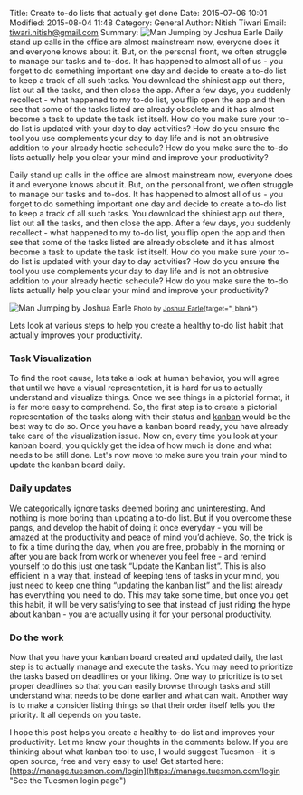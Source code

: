 Title: Create to-do lists that actually get done
Date: 2015-07-06 10:01
Modified: 2015-08-04 11:48
Category: General
Author: Nitish Tiwari
Email: tiwari.nitish@gmail.com
Summary: ![Man Jumping by Joshua Earle]({filename}/images/2015-07-06_create_to_do_list_with_kanban/man_jumping_by_Joshua_earle.jpeg "Man Jumping by Joshua Earle") Daily stand up calls in the office are almost mainstream now, everyone does it and everyone knows about it. But, on the personal front, we often struggle to manage our tasks and to-dos. It has happened to almost all of us - you forget to do something important one day and decide to create a to-do list to keep a track of all such tasks. You download the shiniest app out there, list out all the tasks, and then close the app. After a few days, you suddenly recollect - what happened to my to-do list, you flip open the app and then see that some of the tasks listed are already obsolete and it has almost become a task to update the task list itself. How do you make sure your to-do list is updated with your day to day activities? How do you ensure the tool you use complements your day to day life and is not an obtrusive addition to your already hectic schedule? How do you make sure the to-do lists actually help you clear your mind and improve your productivity?

Daily stand up calls in the office are almost mainstream now, everyone does it and everyone knows about it. But, on the personal front, we often struggle to manage our tasks and to-dos. It has happened to almost all of us - you forget to do something important one day and decide to create a to-do list to keep a track of all such tasks. You download the shiniest app out there, list out all the tasks, and then close the app. After a few days, you suddenly recollect - what happened to my to-do list, you flip open the app and then see that some of the tasks listed are already obsolete and it has almost become a task to update the task list itself. How do you make sure your to-do list is updated with your day to day activities? How do you ensure the tool you use complements your day to day life and is not an obtrusive addition to your already hectic schedule? How do you make sure the to-do lists actually help you clear your mind and improve your productivity?

![Man Jumping by Joshua Earle]({filename}/images/2015-07-06_create_to_do_list_with_kanban/man_jumping_by_Joshua_earle.jpeg "Man Jumping by Joshua Earle")
<small> Photo by [Joshua Earle](https://unsplash.com/joshuaearle "Joshua Earle's profile at unsplash.com"){target="_blank"}</small>

Lets look at various steps to help you create a healthy to-do list habit that actually improves your productivity.

### Task Visualization

To find the root cause, lets take a look at human behavior, you will agree that until we have a visual representation, it is hard for us to actually understand and visualize things. Once we see things in a pictorial format, it is far more easy to comprehend. So, the first step is to create a pictorial representation of the tasks along with their status and [kanban](https://blog.tuesmon.com/what-is-kanban.html "See the post 'What is Kanban'") would be the best way to do so. Once you have a kanban board ready, you have already take care of the visualization issue. Now on, every time you look at your kanban board, you quickly get the idea of how much is done and what needs to be still done. Let's now move to make sure you train your mind to update the kanban board daily.

### Daily updates

We categorically ignore tasks deemed boring and uninteresting. And nothing is more boring than updating a to-do list. But if you overcome these pangs, and develop the habit of doing it once everyday - you will be amazed at the productivity and peace of mind you’d achieve. So, the trick is to fix a time during the day, when you are free, probably in the morning or after you are back from work or whenever you feel free - and remind yourself to do this just one task “Update the Kanban list”. This is also efficient in a way that, instead of keeping tens of tasks in your mind, you just need to keep one thing “updating the kanban list” and the list already has everything you need to do. This may take some time, but once you get this habit, it will be very satisfying to see that instead of just riding the hype about kanban - you are actually using it for your personal productivity.

### Do the work

Now that you have your kanban board created and updated daily, the last step is to actually manage and execute the tasks. You may need to prioritize the tasks based on deadlines or your liking. One way to prioritize is to set proper deadlines so that you can easily browse through tasks and still understand what needs to be done earlier and what can wait. Another way is to make a consider listing things so that their order itself tells you the priority. It all depends on you taste.

I hope this post helps you create a healthy to-do list and improves your productivity. Let me know your thoughts in the comments below. If you are thinking about what kanban tool to use, I would suggest Tuesmon - it is open source, free and very easy to use! Get started here: [https://manage.tuesmon.com/login](https://manage.tuesmon.com/login "See the Tuesmon login page")
